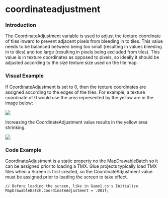 # coordinateadjustment

### Introduction

The CoordinateAdjustment variable is used to adjust the texture coordinate of tiles inward to prevent adjacent pixels from bleeding in to tiles. This value needs to be balanced between being too small (resulting in values bleeding in to tiles) and too large (resulting in pixels being excluded from tiles). This value is in texture coordinates as opposed to pixels, so ideally it should be adjusted according to the size texture size used on the tile map.

### Visual Example

If CoordinateAdjustment is set to 0, then the texture coordinates are assigned according to the edges of the tiles. For example, a texture coordinate of 0 would use the area represented by the yellow are in the image below:

![](../../../../media/2019-11-img\_5dd88d86d1723.png)

Increasing the CoordinateAdjustment value results in the yellow area shrinking.

![](../../../../media/2019-11-img\_5dd88e0f3db47.png)

### Code Example

CoordinateAdjustment is a static property no the MapDrawableBatch so it can be assigned prior to loading a TMX. Glue projects typically load TMX files when a Screen is first created, so the CoordinateAdjustment value must be assigned prior to loading the screen to take effect.

```lang:c#
// Before loading the screen, like in Game1.cs's Initialize
MapDrawableBatch.CoordinateAdjustment = .001f;
```

&#x20;
